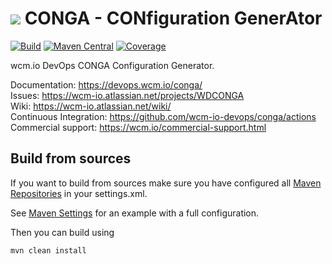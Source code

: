 <img src="https://wcm.io/images/favicon-16@2x.png"/> CONGA - CONfiguration GenerAtor
======
[![Build](https://github.com/wcm-io-devops/conga/workflows/Build/badge.svg?branch=develop)](https://github.com/wcm-io-devops/conga/actions?query=workflow%3ABuild+branch%3Adevelop)
[![Maven Central](https://maven-badges.herokuapp.com/maven-central/io.wcm.devops.conga/conga-maven-plugin/badge.svg)](https://maven-badges.herokuapp.com/maven-central/io.wcm.devops.conga/conga-maven-plugin)
[![Coverage](https://sonarcloud.io/api/project_badges/measure?project=wcm-io-devops_conga&metric=coverage)](https://sonarcloud.io/summary/new_code?id=wcm-io-devops_conga)

wcm.io DevOps CONGA Configuration Generator.

Documentation: https://devops.wcm.io/conga/<br/>
Issues: https://wcm-io.atlassian.net/projects/WDCONGA<br/>
Wiki: https://wcm-io.atlassian.net/wiki/<br/>
Continuous Integration: https://github.com/wcm-io-devops/conga/actions<br/>
Commercial support: https://wcm.io/commercial-support.html


## Build from sources

If you want to build from sources make sure you have configured all [Maven Repositories](https://devops.wcm.io/maven.html) in your settings.xml.

See [Maven Settings](https://github.com/wcm-io-devops/conga/blob/develop/.maven-settings.xml) for an example with a full configuration.

Then you can build using

```
mvn clean install
```
